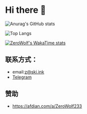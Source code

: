 # Hi there 👋

![Anurag's GitHub stats](https://github-readme-stats.vercel.app/api?username=ZeroWolf233)

![Top Langs](https://github-readme-stats.vercel.app/api/top-langs/?username=ZeroWolf233)

[![ZeroWolf's WakaTime stats](https://github-readme-stats.vercel.app/api/wakatime?username=ZeroWolf&v=2)](https://github.com/ZeroWolf233)

## 联系方式：
- email:z@ski.ink
- [Telegram](https://t.me/zerowolf233)

## 赞助
- https://afdian.com/a/ZeroWolf233
